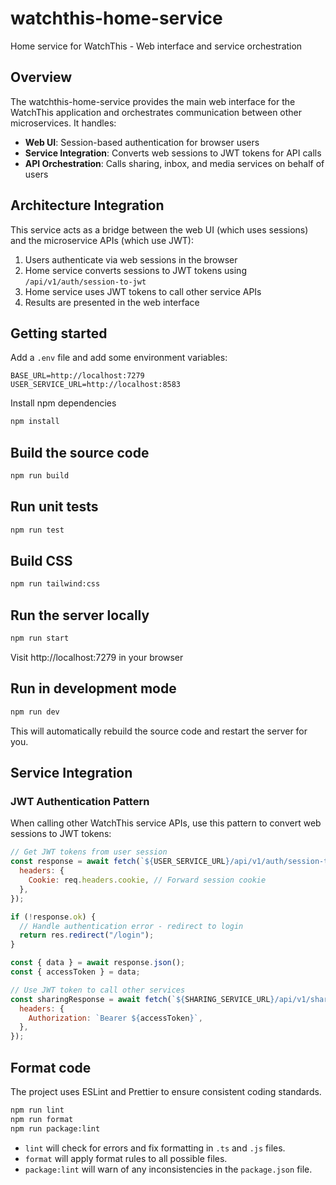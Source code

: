# watchthis-home-service

Home service for WatchThis - Web interface and service orchestration

## Overview

The watchthis-home-service provides the main web interface for the WatchThis application and orchestrates communication between other microservices. It handles:

- **Web UI**: Session-based authentication for browser users
- **Service Integration**: Converts web sessions to JWT tokens for API calls
- **API Orchestration**: Calls sharing, inbox, and media services on behalf of users

## Architecture Integration

This service acts as a bridge between the web UI (which uses sessions) and the microservice APIs (which use JWT):

1. Users authenticate via web sessions in the browser
2. Home service converts sessions to JWT tokens using `/api/v1/auth/session-to-jwt`
3. Home service uses JWT tokens to call other service APIs
4. Results are presented in the web interface

## Getting started

Add a `.env` file and add some environment variables:

```text
BASE_URL=http://localhost:7279
USER_SERVICE_URL=http://localhost:8583
```

Install npm dependencies

```bash
npm install
```

## Build the source code

```bash
npm run build
```

## Run unit tests

```bash
npm run test
```

## Build CSS

```bash
npm run tailwind:css
```

## Run the server locally

```bash
npm run start
```

Visit http://localhost:7279 in your browser

## Run in development mode

```bash
npm run dev
```

This will automatically rebuild the source code and restart the server for you.

## Service Integration

### JWT Authentication Pattern

When calling other WatchThis service APIs, use this pattern to convert web sessions to JWT tokens:

```javascript
// Get JWT tokens from user session
const response = await fetch(`${USER_SERVICE_URL}/api/v1/auth/session-to-jwt`, {
  headers: {
    Cookie: req.headers.cookie, // Forward session cookie
  },
});

if (!response.ok) {
  // Handle authentication error - redirect to login
  return res.redirect("/login");
}

const { data } = await response.json();
const { accessToken } = data;

// Use JWT token to call other services
const sharingResponse = await fetch(`${SHARING_SERVICE_URL}/api/v1/shares/received`, {
  headers: {
    Authorization: `Bearer ${accessToken}`,
  },
});
```

## Format code

The project uses ESLint and Prettier to ensure consistent coding standards.

```bash
npm run lint
npm run format
npm run package:lint
```

- `lint` will check for errors and fix formatting in `.ts` and `.js` files.
- `format` will apply format rules to all possible files.
- `package:lint` will warn of any inconsistencies in the `package.json` file.
